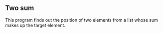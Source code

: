 ## Two sum
This program finds out the position of two elements from a list whose sum makes up the target element.

